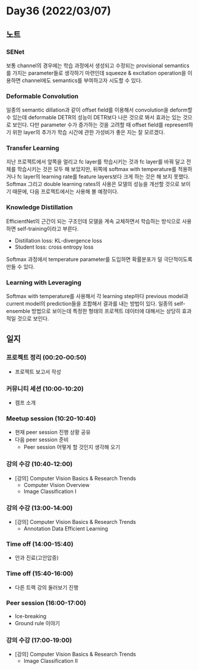# Day36 (2022/03/07)

## 노트

### SENet

보통 channel의 경우에는 학습 과정에서 생성되고 수정되는 provisional semantics를 가지는 parameter들로 생각하기 마련인데 squeeze & excitation operation을 이용하면 channel에도 semantics를 부여하고자 시도할 수 있다.

### Deformable Convolution

일종의 semantic dillation과 같이 offset field를 이용해서 convolution을 deform할 수 있는데 deformable DETR의 성능이 DETR보다 나은 것으로 봐서 효과는 있는 것으로 보인다. 다만 parameter 수가 증가하는 것을 고려할 때 offset field를 represent하기 위한 layer의 추가가 학습 시간에 관한 가성비가 좋은 지는 잘 모르겠다.

### Transfer Learning

지난 프로젝트에서 앞쪽을 얼리고 fc layer를 학습시키는 것과 fc layer를 바꿔 달고 전체를 학습시키는 것은 모두 해 보았지만, 뒤쪽에 softmax with temperature를 적용하거나 fc layer의 learning rate를 feature layers보다 크게 하는 것은 해 보지 못했다. Softmax 그리고 double learning rates의 사용은 모델의 성능을 개선할 것으로 보이기 때문에, 다음 프로젝트에서는 사용해 볼 예정이다.

### Knowledge Distillation

EfficientNet의 근간이 되는 구조인데 모델을 계속 교체하면서 학습하는 방식으로 사용하면 self-training이라고 부른다.

  * Distillation loss: KL-divergence loss
  * Student loss: cross entropy loss

Softmax 과정에서 temperature parameter를 도입하면 확률분포가 덜 극단적이도록 만들 수 있다.

### Learning with Leveraging

Softmax with temperature를 사용해서 각 learning step마다 previous model과 current model의 prediction들을 조합해서 결과를 내는 방법이 있다. 일종의 self-ensemble 방법으로 보이는데 특정한 형태의 프로젝트 데이터에 대해서는 상당히 효과적일 것으로 보인다.

## 일지

### 프로젝트 정리 (00:20-00:50)

  * 프로젝트 보고서 작성

### 커뮤니티 세션 (10:00-10:20)

  * 캠프 소개

### Meetup session (10:20-10:40)

  * 현재 peer session 진행 상황 공유
  * 다음 peer session 준비
    * Peer session 어떻게 할 것인지 생각해 오기

### 강의 수강 (10:40-12:00)

  * [강의] Computer Vision Basics & Research Trends
    * Computer Vision Overview
    * Image Classification I

### 강의 수강 (13:00-14:00)

  * [강의] Computer Vision Basics & Research Trends
    * Annotation Data Efficient Learning

### Time off (14:00-15:40)

  * 안과 진료(고안압증)

### Time off (15:40-16:00)

  * 다른 트랙 강의 둘러보기 진행

### Peer session (16:00-17:00)

  * Ice-breaking
  * Ground rule 이야기

### 강의 수강 (17:00-19:00)

  * [강의] Computer Vision Basics & Research Trends
    * Image Classification II
